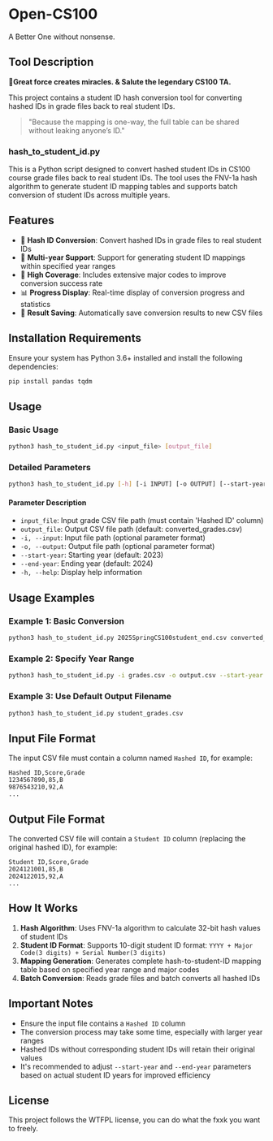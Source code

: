 # Open-CS100
A Better One without nonsense.

## Tool Description
**🫡Great force creates miracles. & Salute the legendary CS100 TA.**  

This project contains a student ID hash conversion tool for converting hashed IDs in grade files back to real student IDs.  
> "Because the mapping is one-way, the full table can be shared without leaking anyone’s ID."
  

### hash_to_student_id.py

This is a Python script designed to convert hashed student IDs in CS100 course grade files back to real student IDs. The tool uses the FNV-1a hash algorithm to generate student ID mapping tables and supports batch conversion of student IDs across multiple years.

## Features

- 🔄 **Hash ID Conversion**: Convert hashed IDs in grade files to real student IDs
- 📅 **Multi-year Support**: Support for generating student ID mappings within specified year ranges
- 🎯 **High Coverage**: Includes extensive major codes to improve conversion success rate
- 📊 **Progress Display**: Real-time display of conversion progress and statistics
- 💾 **Result Saving**: Automatically save conversion results to new CSV files

## Installation Requirements

Ensure your system has Python 3.6+ installed and install the following dependencies:

```bash
pip install pandas tqdm
```

## Usage

### Basic Usage

```bash
python3 hash_to_student_id.py <input_file> [output_file]
```

### Detailed Parameters

```bash
python3 hash_to_student_id.py [-h] [-i INPUT] [-o OUTPUT] [--start-year START_YEAR] [--end-year END_YEAR] [input_file] [output_file]
```

#### Parameter Description

- `input_file`: Input grade CSV file path (must contain 'Hashed ID' column)
- `output_file`: Output CSV file path (default: converted_grades.csv)
- `-i, --input`: Input file path (optional parameter format)
- `-o, --output`: Output file path (optional parameter format)
- `--start-year`: Starting year (default: 2023)
- `--end-year`: Ending year (default: 2024)
- `-h, --help`: Display help information

## Usage Examples

### Example 1: Basic Conversion
```bash
python3 hash_to_student_id.py 2025SpringCS100student_end.csv converted_grades.csv
```

### Example 2: Specify Year Range
```bash
python3 hash_to_student_id.py -i grades.csv -o output.csv --start-year 2020 --end-year 2025
```

### Example 3: Use Default Output Filename
```bash
python3 hash_to_student_id.py student_grades.csv
```

## Input File Format

The input CSV file must contain a column named `Hashed ID`, for example:

```csv
Hashed ID,Score,Grade
1234567890,85,B
9876543210,92,A
...
```

## Output File Format

The converted CSV file will contain a `Student ID` column (replacing the original hashed ID), for example:

```csv
Student ID,Score,Grade
2024121001,85,B
2024122015,92,A
...
```

## How It Works

1. **Hash Algorithm**: Uses FNV-1a algorithm to calculate 32-bit hash values of student IDs
2. **Student ID Format**: Supports 10-digit student ID format: `YYYY + Major Code(3 digits) + Serial Number(3 digits)`
3. **Mapping Generation**: Generates complete hash-to-student-ID mapping table based on specified year range and major codes
4. **Batch Conversion**: Reads grade files and batch converts all hashed IDs

## Important Notes

- Ensure the input file contains a `Hashed ID` column
- The conversion process may take some time, especially with larger year ranges
- Hashed IDs without corresponding student IDs will retain their original values
- It's recommended to adjust `--start-year` and `--end-year` parameters based on actual student ID years for improved efficiency

## License

This project follows the WTFPL license, you can do what the fxxk you want to freely.
